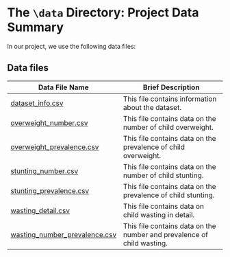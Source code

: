# The `\data` Directory: Project Data Summary 

In our project, we use the following data files:

## Data files
|Data File Name | Brief Description|
|---------------| -----------------|
|[dataset_info.csv](./dataset_info.csv) | This file contains information about the dataset.
|[overweight_number.csv](./overweight_number.csv) | This file contains data on the number of child overweight.
|[overweight_prevalence.csv](./overweight_prevalence.csv) | This file contains data on the prevalence of child overweight.
|[stunting_number.csv](./stunting_number.csv) | This file contains data on the number of child stunting.
|[stunting_prevalence.csv](./stunting_prevalence.csv) | This file contains data on the prevalence of child stunting.
|[wasting_detail.csv](./wasting_detail.csv) | This file contains data on child wasting in detail.
|[wasting_number_prevalence.csv](./wasting_number_prevalence.csv) | This file contains data on the number and prevalence of child wasting.

